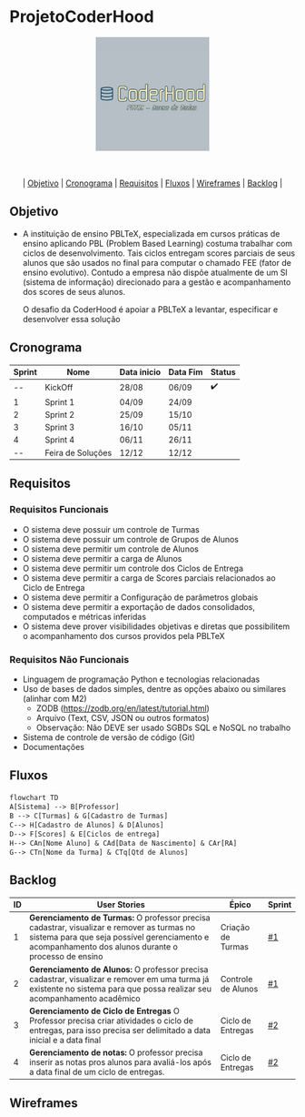 # ProjetoCoderHood

<p align="center"> <img width="200px" height="200px" src="Coderhood.jpg"/> </p>
<br id="topo">

<p align="center"> |
    <a href="#objetivo">Objetivo</a> |
    <a href="#cronograma">Cronograma</a> |
    <a href="#requisitos">Requisitos</a> |
    <a href="#fluxos">Fluxos</a> |
    <a href="#wireframes">Wireframes</a> | 
    <a href="#backlog">Backlog</a> |

<span id="objetivo"></span>

## Objetivo

* A instituição de ensino PBLTeX, especializada em cursos práticas de ensino aplicando PBL
(Problem Based Learning) costuma trabalhar com ciclos de desenvolvimento. Tais ciclos entregam scores parciais de seus alunos
que são usados no final para computar o chamado FEE (fator de ensino evolutivo). Contudo a
empresa não dispõe atualmente de um SI (sistema de informação) direcionado para a gestão e
acompanhamento dos scores de seus alunos.

  O desafio da CoderHood é apoiar a PBLTeX a levantar, especificar e desenvolver essa solução
<span id="cronograma"></span>

## Cronograma

| Sprint  | Nome | Data inicio  | Data Fim | Status |
| ------------- | ------------- | ------------- | ------------- | ------------- |
| --  | KickOff   | 28/08   | 06/09 |✔️ | 
| 1  | Sprint 1   | 04/09   | 24/09 | | 
| 2  | Sprint 2   | 25/09   | 15/10 | |
| 3  | Sprint 3   | 16/10   | 05/11 | | 
| 4  | Sprint 4   | 06/11   | 26/11 | | 
| -- | Feira de Soluções  | 12/12  | 12/12 ||




<span id="requisitos"></span>

## Requisitos

### Requisitos Funcionais
* O sistema deve possuir um controle de Turmas
* O sistema deve possuir um controle de Grupos de Alunos
* O sistema deve permitir um controle de Alunos
* O sistema deve permitir a carga de Alunos
* O sistema deve permitir um controle dos Ciclos de Entrega
* O sistema deve permitir a carga de Scores parciais relacionados ao Ciclo de Entrega
* O sistema deve permitir a Configuração de parâmetros globais
* O sistema deve permitir a exportação de dados consolidados, computados e métricas 
inferidas
* O sistema deve prover visibilidades objetivas e diretas que possibilitem o acompanhamento 
dos cursos providos pela PBLTeX

### Requisitos Não Funcionais

* Linguagem de programação Python e tecnologias relacionadas
* Uso de bases de dados simples, dentre as opções abaixo ou similares (alinhar com 
M2)
  * ZODB (https://zodb.org/en/latest/tutorial.html)
  * Arquivo (Text, CSV, JSON ou outros formatos)
  * Observação: Não DEVE ser usado SGBDs SQL e NoSQL no trabalho
* Sistema de controle de versão de código (Git)
* Documentações

<span id="fluxos"></span>

## Fluxos


```mermaid
flowchart TD
A[Sistema] --> B[Professor] 
B --> C[Turmas] & G[Cadastro de Turmas]
C--> H[Cadastro de Alunos] & D[Alunos]
D--> F[Scores] & E[Ciclos de entrega]
H--> CAn[Nome Aluno] & CAd[Data de Nascimento] & CAr[RA]
G--> CTn[Nome da Turma] & CTq[Qtd de Alunos]

```

<span id="backlog"></span>

## Backlog


| ID  | User Stories |  Épico | Sprint 
| ------------- | ------------- | ------------- | ------------- |
| 1  | **Gerenciamento de Turmas:** O professor precisa cadastrar, visualizar e remover as turmas no sistema para que seja possível gerenciamento e acompanhamento dos alunos durante o processo de ensino   | Criação de Turmas  | [#1](https://trello.com/c/unBfxMw4/1-cadastrar-uma-turma)  | 
| 2  | **Gerenciamento de Alunos:** O professor precisa cadastrar, visualizar e remover em uma turma já existente no sistema para que possa realizar seu acompanhamento acadêmico | Controle de Alunos  | [#1](https://trello.com/c/7qZJmNIV/10-cadastrar-aluno)  |
| 3  | **Gerenciamento de Ciclo de Entregas** O Professor precisa criar atividades  o ciclo de entregas, para isso precisa ser delimitado a data inicial e a data final    | Ciclo de Entregas  | [#2](https://trello.com/c/jyWWDRxE/15-criar-ciclo-de-entrega) |
| 4  | **Gerenciamento de notas:** O professor precisa inserir as notas pros alunos para avaliá-los após a data final de um ciclo de entregas.| Ciclo de Entregas  | [#2](https://trello.com/c/74CfZiV4/14-visualizar-notas) |

<span id="wireframes"></span>



## Wireframes






